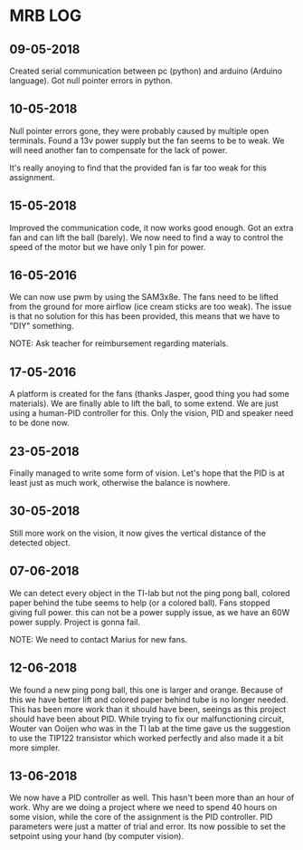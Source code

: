 # MRB LOG

## 09-05-2018
Created serial communication between pc (python) and arduino (Arduino language).
Got null pointer errors in python.

## 10-05-2018
Null pointer errors gone, they were probably caused by multiple open terminals.
Found a 13v power supply but the fan seems to be to weak.
We will need another fan to compensate for the lack of power.

It's really anoying to find that the provided fan is far too weak for this assignment.

## 15-05-2018
Improved the communication code, it now works good enough.
Got an extra fan and can lift the ball (barely).
We now need to find a way to control the speed of the motor but we have only 1 pin for power.

## 16-05-2016
We can now use pwm by using the SAM3x8e.
The fans need to be lifted from the ground for more airflow (ice cream sticks are too weak). 
The issue is that no solution for this has been provided, this means that we have to "DIY" something.

NOTE: Ask teacher for reimbursement regarding materials.

## 17-05-2016
A platform is created for the fans (thanks Jasper, good thing you had some materials).
We are finally able to lift the ball, to some extend. We are just using a human-PID controller for this.
Only the vision, PID and speaker need to be done now.

## 23-05-2018
Finally managed to write some form of vision.
Let's hope that the PID is at least just as much work, otherwise the balance is nowhere.

## 30-05-2018
Still more work on the vision, it now gives the vertical distance of the detected object.

## 07-06-2018
We can detect every object in the TI-lab but not the ping pong ball, colored paper behind the tube seems to help (or a colored ball).
Fans stopped giving full power. this can not be a power supply issue, as we have an 60W power supply.
Project is gonna fail.

NOTE: We need to contact Marius for new fans.

## 12-06-2018
We found a new ping pong ball, this one is larger and orange. Because of this we have better lift and colored paper behind tube is no longer needed.
This has been more work than it should have been, seeings as this project should have been about PID.
While trying to fix our malfunctioning circuit, Wouter van Ooijen who was in the TI lab at the time gave us the suggestion to use the TIP122 transistor which worked perfectly and also made it a bit more simpler.

## 13-06-2018
We now have a PID controller as well.
This hasn't been more than an hour of work.
Why are we doing a project where we need to spend 40 hours on some vision, while the core of the assignment is the PID controller.
PID parameters were just a matter of trial and error.
Its now possible to set the setpoint using your hand (by computer vision).
